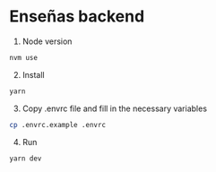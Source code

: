 # Enseñas backend

1. Node version

```bash
nvm use
```

2. Install

```bash
yarn
```

3. Copy .envrc file and fill in the necessary variables

```bash
cp .envrc.example .envrc
```

4. Run

```bash
yarn dev
```
